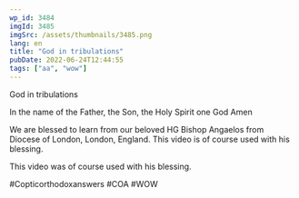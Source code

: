 ```yaml
---
wp_id: 3484
imgId: 3485
imgSrc: /assets/thumbnails/3485.png
lang: en
title: "God in tribulations"
pubDate: 2022-06-24T12:44:55
tags: ["aa", "wow"]
---
```

<!-- page: 6 -->

<p>God in tribulations</p>
<p>In the name of the Father, the Son, the Holy Spirit one God Amen </p>
<p>We are blessed to learn from our beloved HG Bishop Angaelos from Diocese of London, London, England. This video is of course used with his blessing.</p>
<p>This video was of course used with his blessing. </p>
<p>#Copticorthodoxanswers #COA #WOW</p>
